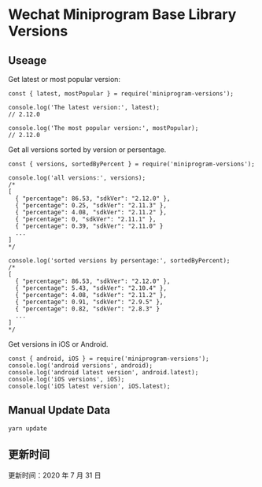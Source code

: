 
# Wechat Miniprogram Base Library Versions

## Useage

Get latest or most popular version:

```;
const { latest, mostPopular } = require('miniprogram-versions');

console.log('The latest version:', latest);
// 2.12.0

console.log('The most popular version:', mostPopular);
// 2.12.0

```

Get all versions sorted by version or persentage.

```
const { versions, sortedByPercent } = require('miniprogram-versions');

console.log('all versions:', versions);
/*
[
  { "percentage": 86.53, "sdkVer": "2.12.0" },
  { "percentage": 0.25, "sdkVer": "2.11.3" },
  { "percentage": 4.08, "sdkVer": "2.11.2" },
  { "percentage": 0, "sdkVer": "2.11.1" },
  { "percentage": 0.39, "sdkVer": "2.11.0" }
  ...
]
*/

console.log('sorted versions by persentage:', sortedByPercent);
/*
[
  { "percentage": 86.53, "sdkVer": "2.12.0" },
  { "percentage": 5.43, "sdkVer": "2.10.4" },
  { "percentage": 4.08, "sdkVer": "2.11.2" },
  { "percentage": 0.91, "sdkVer": "2.9.5" },
  { "percentage": 0.82, "sdkVer": "2.8.3" }
  ...
]
*/
```

Get versions in iOS or Android.

```
const { android, iOS } = require('miniprogram-versions');
console.log('android versions', android);
console.log('android latest version', android.latest);
console.log('iOS versions', iOS);
console.log('iOS latest version', iOS.latest);
```

## Manual Update Data

```
yarn update
```

## 更新时间

更新时间：2020 年 7 月 31 日
